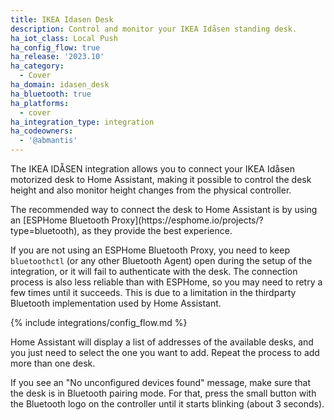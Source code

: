 ```yaml
---
title: IKEA Idasen Desk
description: Control and monitor your IKEA Idåsen standing desk.
ha_iot_class: Local Push
ha_config_flow: true
ha_release: '2023.10'
ha_category:
  - Cover
ha_domain: idasen_desk
ha_bluetooth: true
ha_platforms:
  - cover
ha_integration_type: integration
ha_codeowners:
  - '@abmantis'
---
```


The IKEA IDÅSEN integration allows you to connect your IKEA Idåsen motorized desk to Home Assistant, making it possible to control the desk height and also monitor height changes from the physical controller.

<div class='note warning'>
The recommended way to connect the desk to Home Assistant is by using an [ESPHome Bluetooth Proxy](https://esphome.io/projects/?type=bluetooth), as they provide the best experience.
  
If you are not using an ESPHome Bluetooth Proxy, you need to keep `bluetoothctl` (or any other Bluetooth Agent) open during the setup of the integration, or it will fail to authenticate with the desk. The connection process is also less reliable than with ESPHome, so you may need to retry a few times until it succeeds. This is due to a limitation in the thirdparty Bluetooth implementation used by Home Assistant.
</div>

{% include integrations/config_flow.md %}

Home Assistant will display a list of addresses of the available desks, and you just need to select the one you want to add. Repeat the process to add more than one desk.

<div class='note'>
If you see an "No unconfigured devices found" message, make sure that the desk is in Bluetooth pairing mode. For that, press the small button with the Bluetooth logo on the controller until it starts blinking (about 3 seconds).
</div>
